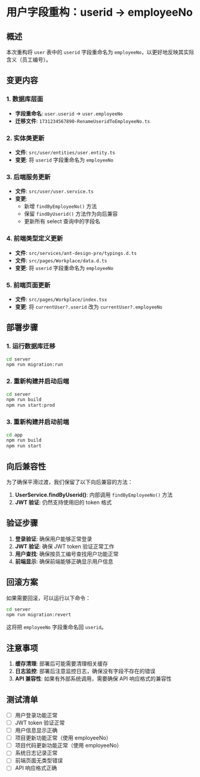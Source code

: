 # 用户字段重构：userid → employeeNo

## 概述
本次重构将 `user` 表中的 `userid` 字段重命名为 `employeeNo`，以更好地反映其实际含义（员工编号）。

## 变更内容

### 1. 数据库层面
- **字段重命名**: `user.userid` → `user.employeeNo`
- **迁移文件**: `1731234567890-RenameUseridToEmployeeNo.ts`

### 2. 实体类更新
- **文件**: `src/user/entities/user.entity.ts`
- **变更**: 将 `userid` 字段重命名为 `employeeNo`

### 3. 后端服务更新
- **文件**: `src/user/user.service.ts`
- **变更**: 
  - 新增 `findByEmployeeNo()` 方法
  - 保留 `findByUserid()` 方法作为向后兼容
  - 更新所有 select 查询中的字段名

### 4. 前端类型定义更新
- **文件**: `src/services/ant-design-pro/typings.d.ts`
- **文件**: `src/pages/Workplace/data.d.ts`
- **变更**: 将 `userid` 字段重命名为 `employeeNo`

### 5. 前端页面更新
- **文件**: `src/pages/Workplace/index.tsx`
- **变更**: 将 `currentUser?.userid` 改为 `currentUser?.employeeNo`

## 部署步骤

### 1. 运行数据库迁移
```bash
cd server
npm run migration:run
```

### 2. 重新构建并启动后端
```bash
cd server
npm run build
npm run start:prod
```

### 3. 重新构建并启动前端
```bash
cd app
npm run build
npm run start
```

## 向后兼容性

为了确保平滑过渡，我们保留了以下向后兼容的方法：

1. **UserService.findByUserid()**: 内部调用 `findByEmployeeNo()` 方法
2. **JWT 验证**: 仍然支持使用旧的 token 格式

## 验证步骤

1. **登录验证**: 确保用户能够正常登录
2. **JWT 验证**: 确保 JWT token 验证正常工作
3. **用户查找**: 确保按员工编号查找用户功能正常
4. **前端显示**: 确保前端能够正确显示用户信息

## 回滚方案

如果需要回滚，可以运行以下命令：

```bash
cd server
npm run migration:revert
```

这将把 `employeeNo` 字段重命名回 `userid`。

## 注意事项

1. **缓存清理**: 部署后可能需要清理相关缓存
2. **日志监控**: 部署后注意监控日志，确保没有字段不存在的错误
3. **API 兼容性**: 如果有外部系统调用，需要确保 API 响应格式的兼容性

## 测试清单

- [ ] 用户登录功能正常
- [ ] JWT token 验证正常
- [ ] 用户信息显示正确
- [ ] 项目更新功能正常（使用 employeeNo）
- [ ] 项目代码更新功能正常（使用 employeeNo）
- [ ] 系统日志记录正常
- [ ] 前端页面无类型错误
- [ ] API 响应格式正确
